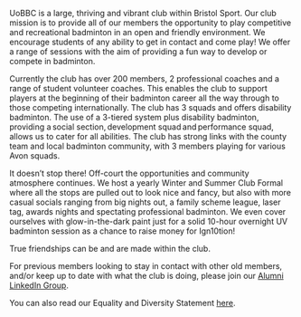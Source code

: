 UoBBC is a large, thriving and vibrant club within Bristol Sport. Our club mission is to provide all of our members the opportunity to play competitive and recreational badminton in an open and friendly environment. We encourage students of any ability to get in contact and come play! We offer a range of sessions with the aim of providing a fun way to develop or compete in badminton. 

Currently the club has over 200 members, 2 professional coaches and a range of student volunteer coaches. This enables the club to support players at the beginning of their badminton career all the way through to those competing internationally. The club has 3 squads and offers disability badminton. The use of a 3-tiered system plus disability badminton, providing a social section, development squad and performance squad, allows us to cater for all abilities. The club has strong links with the county team and local badminton community, with 3 members playing for various Avon squads. 

It doesn’t stop there! Off-court the opportunities and community atmosphere continues. We host a yearly Winter and Summer Club Formal where all the stops are pulled out to look nice and fancy, but also with more casual socials ranging from big nights out, a family scheme league, laser tag, awards nights and spectating professional badminton. We even cover ourselves with glow-in-the-dark paint just for a solid 10-hour overnight UV badminton session as a chance to raise money for Ign10tion!  

True friendships can be and are made within the club. 

For previous members looking to stay in contact with other old members, and/or keep up to date with what the club is doing, please join our [Alumni LinkedIn Group](https://www.linkedin.com/groups/8772039).

You can also read our Equality and Diversity Statement [here](https://1drv.ms/w/s!Ar71Oo8yOpUvh2MifvaXYowfouYr?e=30wD5v).
